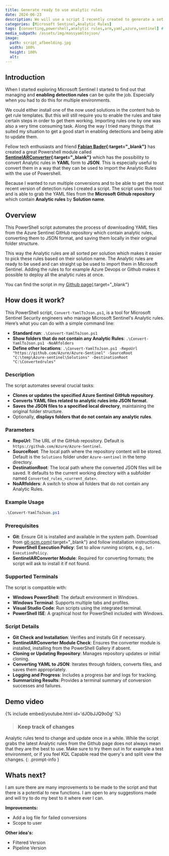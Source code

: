 ```yaml
---
title: Generate ready to use analytic rules
date: 2024-06-23
description: We will use a script I recently created to generate a set of analytic rules, ready to be used in Microsoft Sentinel.
categories: [Microsoft Sentinel,Analytic Rules]
tags: [converting,powershell,analytic rules,arm,yaml,azure,sentinel] # TAG names should always be lowercase
media_subpath: /assets/img/massyamltojson/
image:
  path: script_afbeelding.jpg
  width: 100%
  height: 100%
  alt:
---
```


## Introduction

When I started exploring Microsoft Sentinel I started to find out that managing and **enabling detection rules** can be quite the job. Especially when you had to do this for multiple environments.

We could either install one of the now used solutions in the content hub to get rule templates. But this will still require you to enable the rules and take certain steps in order to get them working. Importing rules one by one was also a very time consuming task. 
Along the way I tried many things that suited my situation to get a good start in enabling detections and being able to update them.

Fellow tech enthusiasts and friend **[Fabian Bader](https://cloudbrothers.info/en/aboutme/){:target="_blank"}** has created a great Powershell module called **[SentinelARConverter](https://github.com/f-bader/SentinelARConverter){:target="_blank"}** which has the possibility to convert Analytic rules in **YAML** form to **JSON**. This is especially useful to convert them in a way that they can be used to import the Analytic Rules with the use of Powershell.

Because I wanted to run multiple conversions and to be able to get the most recent version of detection rules I created a script. The script uses this tool and is able to grab the YAML files from the **Microsoft Github repository** which contain **Analytic rules** by **Solution name**.

## Overview

This PowerShell script automates the process of downloading YAML files from the Azure Sentinel GitHub repository which contain analytic rules, converting them to JSON format, and saving them locally in their original folder structure. 

This way the Analytic rules are all sorted per solution which makes it easier to pick these rules based on their solution name. The Analytic rules are ready to be used and can straight up be used to import  them in Microsoft Sentinel. Adding the rules to for example Azure Devops or Github makes it possible to deploy all the analytic rules at once.

You can find the script in my [Github page](https://github.com/awt-tom/mass-yaml-to-json){:target="_blank"}


## How does it work?

This PowerShell script, `Convert-YamlToJson.ps1`, is a tool for Microsoft Sentinel Security engineers who manage Microsoft Sentinel's Analytic rules. Here’s what you can do with a simple command line:

- **Standard run**: `.\Convert-YamlToJson.ps1`
- **Show folders that do not contain any Analytic Rules**: `.\Convert-YamlToJson.ps1 -NoARfolders`
- **Define other locations**: `.\Convert-YamlToJson.ps1 -RepoUrl "https://github.com/Azure/Azure-Sentinel" -SourceRoot "C:\temp\Azure-sentinel\Solutions" -DestinationRoot "C:\Convertedrules"`

### **Description**

The script automates several crucial tasks:
- **Clones or updates the specified Azure Sentinel GitHub repository**.
- **Converts YAML files related to analytic rules into JSON format**.
- **Saves the JSON files to a specified local directory**, maintaining the original folder structure.
- Optionally, **displays folders that do not contain any analytic rules**.

### **Parameters**

- **RepoUrl**: The URL of the GitHub repository. Default is `https://github.com/Azure/Azure-Sentinel`.
- **SourceRoot**: The local path where the repository content will be stored. Default is the `Solutions` folder under `Azure-sentinel` in the temp directory.
- **DestinationRoot**: The local path where the converted JSON files will be saved. It defaults to the current working directory with a subfolder named `Converted_rules_<current_date>`.
- **NoARfolders**: A switch to show all folders that do not contain any Analytic Rules.

### **Example Usage**

```powershell
.\Convert-YamlToJson.ps1
```

### **Prerequisites**

- **Git**: Ensure Git is installed and available in the system path. Download from [git-scm.com](https://git-scm.com){:target="_blank"} and follow installation instructions.
- **PowerShell Execution Policy**: Set to allow running scripts, e.g., `Set-ExecutionPolicy`.
- **SentinelARConverter Module**: Required for converting formats; the script will ask to install it if not found.

### **Supported Terminals**

The script is compatible with:
- **Windows PowerShell**: The default environment in Windows.
- **Windows Terminal**: Supports multiple tabs and profiles.
- **Visual Studio Code**: Run scripts using the integrated terminal.
- **PowerShell ISE**: A graphical host for PowerShell included with Windows.

### **Script Details**

- **Git Check and Installation**: Verifies and installs Git if necessary.
- **SentinelARConverter Module Check**: Ensures the converter module is installed, installing from the PowerShell Gallery if absent.
- **Cloning or Updating Repository**: Manages repository updates or initial cloning.
- **Converting YAML to JSON**: Iterates through folders, converts files, and saves them appropriately.
- **Logging and Progress**: Includes a progress bar and logs for tracking.
- **Summarizing Results**: Provides a terminal summary of conversion successes and failures.

## Demo video
{% include embed/youtube.html id='dJObJJQ9o0g' %}



> ### Keep track of changes
Analytic rules tend to change and update once in a while. While the script grabs the latest Analytic rules from the Github page does not always mean that they are the best to use. 
Make sure to try them out in for example a test environment, or if you feel KQL Capable read the query's and split view the changes.
{: .prompt-info }


## Whats next?

I am sure there are many improvements to be made to the script and that there is a potential to new functions. I am open to any suggestions made and will try to do my best to it where ever I can.

**Improvements:**
- Add a log file for failed conversions
- Scope to user

**Other idea's:**
- Filtered Version
- Pipeline Version
